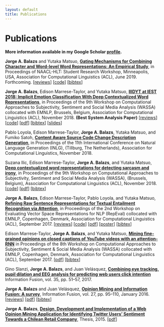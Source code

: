```yaml
---
layout: default
title: Publications
---
```


# Publications

**More information available in my Google Scholar
[profile](https://scholar.google.com/citations?user=Iqr7zaQAAAAJ).**

__Jorge A. Balazs__ and Yutaka Matsuo, [__Gating Mechanisms for Combining
Character and Word-level Word Representations: An Empirical
Study__](https://arxiv.org/abs/1904.05584), in Proceedings of NAACL-HLT: Student
Research Workshop, Minneapolis, USA, Association for Computational Linguistics
(ACL), June 2019. Forthcoming.
[[reviews](https://gist.github.com/jabalazs/27f81104d957ddca942d43a12f20c88e)]
[[code](https://github.com/jabalazs/gating)]
[[bibtex](assets/papers/gating.bib)]

__Jorge A. Balazs__, Edison Marrese-Taylor, and Yutaka Matsuo, [__IIIDYT at IEST
2018: Implicit Emotion Classification With Deep Contextualized Word
Representations__](https://aclanthology.info/papers/W18-6208/w18-6208), in
Proceedings of the 9th Workshop on Computational Approaches to Subjectivity,
Sentiment and Social Media Analysis (WASSA) collocated with EMNLP, Brussels,
Belgium, Association for Computational Linguistics (ACL), November 2018. **(Best
System Analysis Paper)**
[[reviews](https://github.com/jabalazs/implicit_emotion/blob/master/paper/reviews/reviews.md)]
[[code](https://github.com/jabalazs/implicit_emotion)]
[[pdf](assets/papers/iest_2018.pdf)] [[bibtex](assets/papers/iest_2018.bib)]
[[slides](https://goo.gl/Gg3Pxk)]

Pablo Loyola, Edison Marrese-Taylor, __Jorge A. Balazs__, Yutaka Matsuo, and
Fumiko Satoh, [__Content Aware Source Code Change Description
Generation__](https://aclanthology.info/papers/W18-6513/w18-6513), in
Proceedings of the 11th International Conference on Natural Language Generation
(INLG), (Tillburg, The Netherlands), Association for Computational Linguistics,
November 2018.

Suzana Ilic, Edison Marrese-Taylor, __Jorge A. Balazs__, and Yutaka Matsuo,
[__Deep contextualized word representations for detecting sarcasm and
irony__](https://aclanthology.info/papers/W18-6202/w18-6202), in Proceedings of
the 9th Workshop on Computational Approaches to Subjectivity, Sentiment and
Social Media Analysis (WASSA), (Brussels, Belgium), Association for
Computational Linguistics (ACL), November 2018.
[[code](https://github.com/epochx/elmo4irony)]
[[pdf](assets/papers/elmo_irony.pdf)] [[bibtex](assets/papers/elmo_irony.bib)]

__Jorge A. Balazs__, Edison Marrese-Taylor, Pablo Loyola, and Yutaka Matsuo,
[__Refining Raw Sentence Representations for Textual Entailment Recognition via
Attention__](https://aclanthology.info/papers/W17-5310/w17-5310), in Proceedings
of the 2nd Workshop on Evaluating Vector Space Representations for NLP (RepEval)
collocated with EMNLP, Copenhagen, Denmark, Association for Computational
Linguistics (ACL), September 2017.
[[reviews](https://github.com/jabalazs/repeval/blob/master/paper/reviews/reviews.md)]
[[code](https://github.com/jabalazs/repeval_rivercorners)]
[[pdf](assets/papers/refining_raw_sentences.pdf)]
[[poster](assets/papers/refining_raw_sentences_poster.pdf)]
[[bibtex](assets/papers/refining_raw_sentences.bib)]

Edison Marrese-Taylor, __Jorge A. Balazs__, and Yutaka Matsuo, [__Mining
fine-grained opinions on closed captions of YouTube videos with an
attention-RNN__](https://aclanthology.info/papers/W17-5213/w17-5213) in Proceedings of the
8th Workshop on Computational Approaches to Subjectivity, Sentiment & Social
Media Analysis (WASSA) collocated with EMNLP, Copenhagen, Denmark, Association
for Computational Linguistics (ACL), September 2017. [<a
href="assets/papers/video_om.pdf">pdf</a>] [<a
href="assets/papers/video_om.bib">bibtex</a>]

Gino Slanzi, __Jorge A. Balazs__, and Juan Velásquez, [__Combining eye tracking,
pupil dilation and EEG analysis for predicting web users click
intention__](https://doi.org/10.1016/j.inffus.2016.09.003) Information Fusion,
vol. 35, pp. 51–57, 2017.

__Jorge A. Balazs__ and Juan Velásquez, [__Opinion Mining and Information
Fusion: A survey__](http://dx.doi.org/10.1016/j.inffus.2015.06.002), Information
Fusion, vol. 27, pp. 95–110, January 2016.
[[reviews](https://gist.github.com/jabalazs/8c92f38af185d3c95e360fceb5330813)]
[[pdf](assets/papers/if_om_paper.pdf)]
[[bibtex](assets/papers/if_om_paper.bib)]

__Jorge A. Balazs__, [__Design, Development and Implementation of a Web Opinion
Mining Application for Identifying Twitter Users’ Sentiment Towards a Chilean
Retail Company__](http://repositorio.uchile.cl/handle/2250/137769), Thesis, 2015.
[[pdf](assets/Thesis-Jorge-Balazs.pdf)]
